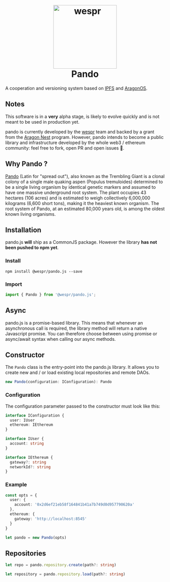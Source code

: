 <h1 align="center">
  <br>
  <a href="http://wespr.co">
    <img src="https://raw.githubusercontent.com/wespr/wespr-core/master/branding/logo.png" alt="wespr" width="200"></a>
  <br>
  Pando
  <br>
</h1>

A cooperation and versioning system based on [IPFS](https://ipfs.io) and [AragonOS](https://github.com/aragon/aragonOS).

## Notes

This software is in a **very** alpha stage, is likely to evolve quickly and is not meant to be used in production yet.

pando is currently developed by the [wespr](http://www.wespr.cp) team and backed by a grant from the [Aragon Nest](https://github.com/aragon/nest) program. However, pando intends to become a public library and infrastructure developed by the whole web3 / ethereum community: feel free to fork, open PR and open issues :purple_heart:. 

## Why Pando ?

[Pando](https://en.wikipedia.org/wiki/Pando_(tree)) (Latin for "spread out"), also known as the Trembling Giant is a clonal colony of a single male quaking aspen (Populus tremuloides) determined to be a single living organism by identical genetic markers and assumed to have one massive underground root system. The plant occupies 43 hectares (106 acres) and is estimated to weigh collectively 6,000,000 kilograms (6,600 short tons), making it the heaviest known organism. The root system of Pando, at an estimated 80,000 years old, is among the oldest known living organisms.

## Installation

pando.js **will** ship as a CommonJS package. However the library **has not been pushed to npm yet**.


### Install

```
npm install @wespr/pando.js --save
```

### Import

```javascript
import { Pando } from '@wespr/pando.js';
```

## Async

pando.js is a promise-based library. This means that whenever an asynchronous call is required, the library method will return a native Javascript promise. You can therefore choose between using promise or async/await syntax when calling our async methods.


## Constructor

The ```Pando``` class is the entry-point into the pando.js library. It allows you to create new and / or load existing local repositories and remote DAOs.


```typescript
new Pando(configuration: IConfiguration): Pando
```

### Configuration

The configuration parameter passed to the constructor must look like this:

```typescript
interface IConfiguration {
  user: IUser
  ethereum: IEthereum
}
```

```typescript
interface IUser {
  account: string
}
```

```typescript
interface IEthereum {
  gateway?: string
  networkId?: string
}
```

### Example

```typescript
const opts = {
  user: {
    account: '0x2d6ef21eb58f164841b41a7b749d0d957790620a'
  },
  ethereum: {
    gateway: 'http://localhost:8545'
  }
}

let pando = new Pando(opts)
```

## Repositories

```typescript
let repo = pando.repository.create(path?: string)
```

```typescript
let repository = pando.repository.load(path?: string)
```
